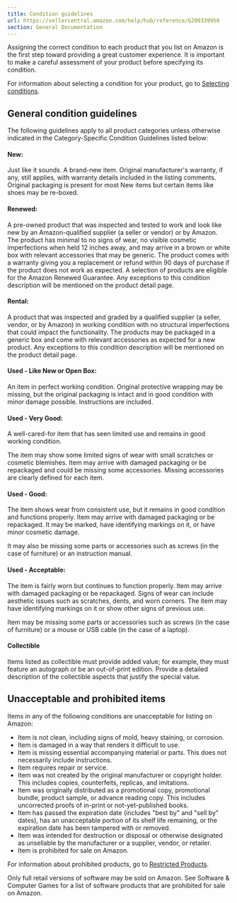 ```yaml
---
title: Condition guidelines
url: https://sellercentral.amazon.com/help/hub/reference/G200339950
section: General Documentation
---
```


Assigning the correct condition to each product that you list on Amazon is the
first step toward providing a great customer experience. It is important to
make a careful assessment of your product before specifying its condition.  
  
For information about selecting a condition for your product, go to [Selecting
conditions](/help/hub/reference/G1831).

##  General condition guidelines

The following guidelines apply to all product categories unless otherwise
indicated in the Category-Specific Condition Guidelines listed below:

#### New:

Just like it sounds. A brand-new item. Original manufacturer's warranty, if
any, still applies, with warranty details included in the listing comments.
Original packaging is present for most New items but certain items like shoes
may be re-boxed.

#### Renewed:

A pre-owned product that was inspected and tested to work and look like new by
an Amazon-qualified supplier (a seller or vendor) or by Amazon. The product
has minimal to no signs of wear, no visible cosmetic imperfections when held
12 inches away, and may arrive in a brown or white box with relevant
accessories that may be generic. The product comes with a warranty giving you
a replacement or refund within 90 days of purchase if the product does not
work as expected. A selection of products are eligible for the Amazon Renewed
Guarantee. Any exceptions to this condition description will be mentioned on
the product detail page.

#### Rental:

A product that was inspected and graded by a qualified supplier (a seller,
vendor, or by Amazon) in working condition with no structural imperfections
that could impact the functionality. The products may be packaged in a generic
box and come with relevant accessories as expected for a new product. Any
exceptions to this condition description will be mentioned on the product
detail page.

#### Used - Like New or Open Box:

An item in perfect working condition. Original protective wrapping may be
missing, but the original packaging is intact and in good condition with minor
damage possible. Instructions are included.

#### Used - Very Good:

A well-cared-for item that has seen limited use and remains in good working
condition.

The item may show some limited signs of wear with small scratches or cosmetic
blemishes. Item may arrive with damaged packaging or be repackaged and could
be missing some accessories. Missing accessories are clearly defined for each
item.

#### Used - Good:

The item shows wear from consistent use, but it remains in good condition and
functions properly. Item may arrive with damaged packaging or be repackaged.
It may be marked, have identifying markings on it, or have minor cosmetic
damage.

It may also be missing some parts or accessories such as screws (in the case
of furniture) or an instruction manual.

#### Used - Acceptable:

The item is fairly worn but continues to function properly. Item may arrive
with damaged packaging or be repackaged. Signs of wear can include aesthetic
issues such as scratches, dents, and worn corners. The item may have
identifying markings on it or show other signs of previous use.

Item may be missing some parts or accessories such as screws (in the case of
furniture) or a mouse or USB cable (in the case of a laptop).

#### Collectible

Items listed as collectible must provide added value; for example, they must
feature an autograph or be an out-of-print edition. Provide a detailed
description of the collectible aspects that justify the special value.

##  Unacceptable and prohibited items

Items in any of the following conditions are unacceptable for listing on
Amazon:

  * Item is not clean, including signs of mold, heavy staining, or corrosion.
  * Item is damaged in a way that renders it difficult to use.
  * Item is missing essential accompanying material or parts. This does not necessarily include instructions.
  * Item requires repair or service.
  * Item was not created by the original manufacturer or copyright holder. This includes copies, counterfeits, replicas, and imitations.
  * Item was originally distributed as a promotional copy, promotional bundle, product sample, or advance reading copy. This includes uncorrected proofs of in-print or not-yet-published books.
  * Item has passed the expiration date (includes "best by" and "sell by" dates), has an unacceptable portion of its shelf life remaining, or the expiration date has been tampered with or removed.
  * Item was intended for destruction or disposal or otherwise designated as unsellable by the manufacturer or a supplier, vendor, or retailer.
  * Item is prohibited for sale on Amazon.

For information about prohibited products, go to [Restricted
Products](/gp/help/G200164330).

Only full retail versions of software may be sold on Amazon. See Software &
Computer Games for a list of software products that are prohibited for sale on
Amazon.

